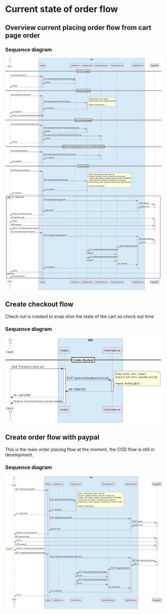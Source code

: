 # Current state of order flow
## Overview current placing order flow from cart page order
### Sequence diagram
!["Complete flow from cart page"](./img/Current%20Order%20flow.svg)

## Create checkout flow
Check out is created to snap shot the state of the cart as check out time
### Sequence diagram
!["Sequence diagram for create checkout flow"](./img/Create%20checkout.png)

## Create order flow with paypal
This is the main order placing flow at the moment, the COD flow is still in development.
### Sequence diagram
!["Sequence diagram for placing order flow"](./img/Create%20order%20flow.png)
